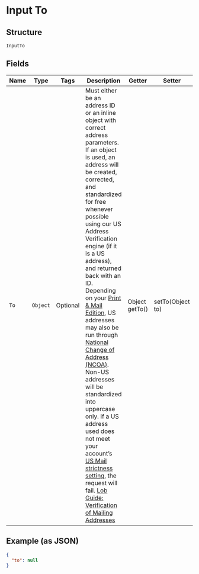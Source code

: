 
# Input To

## Structure

`InputTo`

## Fields

| Name | Type | Tags | Description | Getter | Setter |
|  --- | --- | --- | --- | --- | --- |
| `To` | `Object` | Optional | Must either be an address ID or an inline object with correct address parameters. If an object is used, an address will be created, corrected, and standardized for free whenever possible using our US Address Verification engine (if it is a US address), and returned back with an ID. Depending on your [Print & Mail Edition](https://dashboard.lob.com/#/settings/editions), US addresses may also be run through [National Change of Address (NCOA)](https://lob.com/docs#ncoa). Non-US addresses will be standardized into uppercase only. If a US address used does not meet your account’s [US Mail strictness setting](https://dashboard.lob.com/#/settings/account), the request will fail. [Lob Guide: Verification of Mailing Addresses](https://www.lob.com/guides#mailing_addresses) | Object getTo() | setTo(Object to) |

## Example (as JSON)

```json
{
  "to": null
}
```

